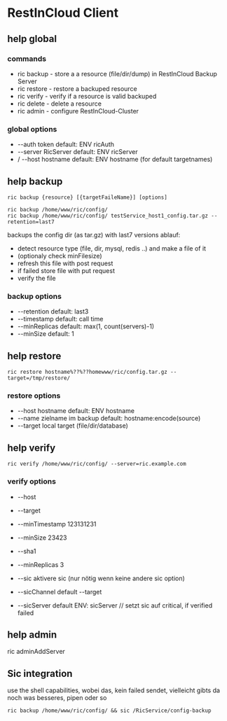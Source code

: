 # RestInCloud Client


## help global

### commands

* ric backup - store a a resource (file/dir/dump) in RestInCloud Backup Server
* ric restore - restore a backuped resource
* ric verify - verify if a resource is valid backuped
* ric delete - delete a resource
* ric admin - configure RestInCloud-Cluster

### global options

* --auth token  default: ENV ricAuth
* --server RicServer default: ENV ricServer
* / --host hostname default: ENV hostname (for default targetnames)

## help backup
    ric backup {resource} [{targetFaileName}] [options]

    ric backup /home/www/ric/config/
    ric backup /home/www/ric/config/ testService_host1_config.tar.gz --retention=last7

backups the config dir (as tar.gz) with last7 versions
ablauf:
* detect resource type (file, dir, mysql, redis ..) and make a file of it
* (optionaly check minFilesize)
* refresh this file with post request
* if failed store file with put request
* verify the file

### backup options

* --retention default: last3
* --timestamp default: call time
* --minReplicas default: max(1, count(servers)-1)
* --minSize default: 1

## help restore

    ric restore hostname%??%??homewww/ric/config.tar.gz --target=/tmp/restore/

### restore options

* --host hostname default: ENV hostname
* --name zielname im backup default: hostname:encode(source)
* --target local target  (file/dir/database)

## help verify

    ric verify /home/www/ric/config/ --server=ric.example.com

### verify options

* --host
* --target
* --minTimestamp 123131231
* --minSize 23423
* --sha1
* --minReplicas 3

* --sic aktivere sic (nur nötig wenn keine andere sic option)
* --sicChannel default --target
* --sicServer default ENV: sicServer
// setzt sic auf critical, if verified failed

## help admin

ric adminAddServer

## Sic integration

use the shell capabilities, wobei das, kein failed sendet, vielleicht gibts da noch was besseres, pipen oder so

    ric backup /home/www/ric/config/ && sic /RicService/config-backup
